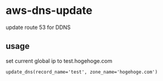 # aws-dns-update
update route 53 for DDNS

## usage

set current global ip to test.hogehoge.com

```
update_dns(record_name='test', zone_name='hogehoge.com')
```

